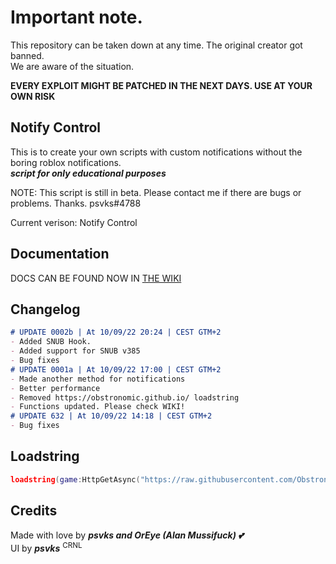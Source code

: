 # Important note.

This repository can be taken down at any time. The original creator got banned.  
We are aware of the situation.

**EVERY EXPLOIT MIGHT BE PATCHED IN THE NEXT DAYS. USE AT YOUR OWN RISK**

## Notify Control

This is to create your own scripts with custom notifications without the boring roblox notifications.  
_**script for only educational purposes**_

NOTE: This script is still in beta. Please contact me if there are bugs or problems. Thanks. psvks#4788

Current verison: Notify Control


## Documentation
DOCS CAN BE FOUND NOW IN [THE WIKI](https://github.com/psvks/NotifyControl/wiki/Documentation)

## Changelog
 
 ```markdown
# UPDATE 0002b | At 10/09/22 20:24 | CEST GTM+2
 - Added SNUB Hook.
 - Added support for SNUB v385
 - Bug fixes
# UPDATE 0001a | At 10/09/22 17:00 | CEST GTM+2
 - Made another method for notifications
 - Better performance
 - Removed https://obstronomic.github.io/ loadstring
 - Functions updated. Please check WIKI!
# UPDATE 632 | At 10/09/22 14:18 | CEST GTM+2
 - Bug fixes
```
 
## Loadstring

```lua
loadstring(game:HttpGetAsync("https://raw.githubusercontent.com/Obstronomic/NotifyControl/main/notifyControl.lua"))()
```

## Credits

Made with love by ***psvks and OrEye (Alan Mussifuck) 💕***  
UI by ***psvks*** <sup>CRNL</sup>

